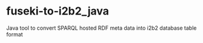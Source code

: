 # fuseki-to-i2b2_java
Java tool to convert SPARQL hosted RDF meta data into i2b2 database table format
